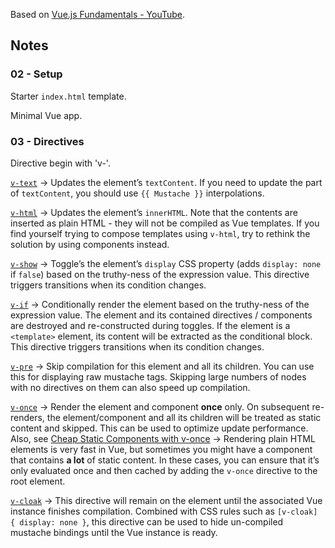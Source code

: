 Based on [Vue.js Fundamentals - YouTube](https://www.youtube.com/playlist?list=PLwAKR305CRO_1yAao-8aZiQnBqJeyng4O).

## Notes

### 02 - Setup

Starter `index.html` template.

Minimal Vue app.

### 03 - Directives

Directive begin with 'v-'.

[`v-text`](https://vuejs.org/v2/api/#v-text) -> Updates the element’s `textContent`. If you need to update the part of `textContent`, you should use `{{ Mustache }}` interpolations.

[`v-html`](https://vuejs.org/v2/api/#v-html) -> Updates the element’s `innerHTML`. Note that the contents are inserted as plain HTML - they will not be compiled as Vue templates. If you find yourself trying to compose templates using `v-html`, try to rethink the solution by using components instead.

[`v-show`](https://vuejs.org/v2/api/#v-show) -> Toggle’s the element’s `display` CSS property (adds `display: none` if `false`) based on the truthy-ness of the expression value. This directive triggers transitions when its condition changes.

[`v-if`](https://vuejs.org/v2/api/#v-if) -> Conditionally render the element based on the truthy-ness of the expression value. The element and its contained directives / components are destroyed and re-constructed during toggles. If the element is a `<template>` element, its content will be extracted as the conditional block. This directive triggers transitions when its condition changes.

[`v-pre`](https://vuejs.org/v2/api/#v-pre) -> Skip compilation for this element and all its children. You can use this for displaying raw mustache tags. Skipping large numbers of nodes with no directives on them can also speed up compilation.

[`v-once`](https://vuejs.org/v2/api/#v-once) -> Render the element and component __once__ only. On subsequent re-renders, the element/component and all its children will be treated as static content and skipped. This can be used to optimize update performance. Also, see [Cheap Static Components with v-once](https://vuejs.org/v2/guide/components.html#Cheap-Static-Components-with-v-once) -> Rendering plain HTML elements is very fast in Vue, but sometimes you might have a component that contains __a lot__ of static content. In these cases, you can ensure that it’s only evaluated once and then cached by adding the `v-once` directive to the root element.

[`v-cloak`](https://vuejs.org/v2/api/#v-cloak) -> This directive will remain on the element until the associated Vue instance finishes compilation. Combined with CSS rules such as `[v-cloak] { display: none }`, this directive can be used to hide un-compiled mustache bindings until the Vue instance is ready.
